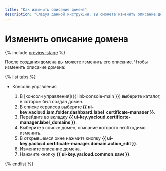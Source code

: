 ```yaml
---
title: "Как изменить описание домена"
description: "Следуя данной инструкции, вы сможете изменить описание домена."
---
```


# Изменить описание домена

{% include [preview-stage](../../../_includes/certificate-manager/preview-stage.md) %}

После создания домена вы можете изменить его описание. Чтобы изменить описание домена:

{% list tabs %}

- Консоль управления

    1. В [консоли управления]({{ link-console-main }}) выберите каталог, в котором был создан домен.
    1. В списке сервисов выберите **{{ ui-key.yacloud.iam.folder.dashboard.label_certificate-manager }}**.
    1. Перейдите во вкладку **{{ ui-key.yacloud.certificate-manager.label_domains }}**.
    1. Выберите в списке домен, описание которого необходимо изменить.
    1. В открывшемся окне нажмите кнопку **{{ ui-key.yacloud.certificate-manager.domain.action_edit }}**.
    1. Измените описание домена.
    1. Нажмите кнопку **{{ ui-key.yacloud.common.save }}**.

{% endlist %}